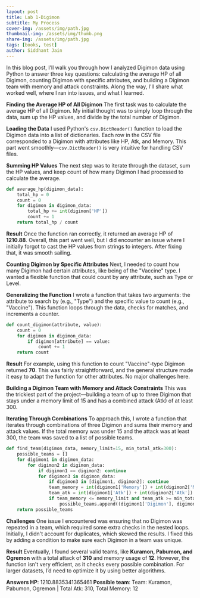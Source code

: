 ```yaml
---
layout: post
title: Lab 1-Digimon
subtitle: My Process
cover-img: /assets/img/path.jpg
thumbnail-img: /assets/img/thumb.png
share-img: /assets/img/path.jpg
tags: [books, test]
author: Siddhant Jain
---
```


In this blog post, I’ll walk you through how I analyzed Digimon data using Python to answer three key questions: calculating the average HP of all Digimon, counting Digimon with specific attributes, and building a Digimon team with memory and attack constraints. Along the way, I'll share what worked well, where I ran into issues, and what I learned.

**Finding the Average HP of All Digimon**
The first task was to calculate the average HP of all Digimon. My initial thought was to simply loop through the data, sum up the HP values, and divide by the total number of Digimon.

**Loading the Data**
I used Python's `csv.DictReader()` function to load the Digimon data into a list of dictionaries. Each row in the CSV file corresponded to a Digimon with attributes like HP, Atk, and Memory. This part went smoothly—`csv.DictReader()` is very intuitive for handling CSV files.

**Summing HP Values**
The next step was to iterate through the dataset, sum the HP values, and keep count of how many Digimon I had processed to calculate the average.

```python
def average_hp(digimon_data):
    total_hp = 0
    count = 0
    for digimon in digimon_data:
        total_hp += int(digimon['HP'])
        count += 1
    return total_hp / count
```

**Result**
Once the function ran correctly, it returned an average HP of **1210.88**. Overall, this part went well, but I did encounter an issue where I initially forgot to cast the HP values from strings to integers. After fixing that, it was smooth sailing.

**Counting Digimon by Specific Attributes**
Next, I needed to count how many Digimon had certain attributes, like being of the "Vaccine" type. I wanted a flexible function that could count by any attribute, such as Type or Level.

**Generalizing the Function**
I wrote a function that takes two arguments: the attribute to search by (e.g., "Type") and the specific value to count (e.g., "Vaccine"). This function loops through the data, checks for matches, and increments a counter.

```python
def count_digimon(attribute, value):
    count = 0
    for digimon in digimon_data:
        if digimon[attribute] == value:
            count += 1
    return count
```

**Result**
For example, using this function to count "Vaccine"-type Digimon returned **70**. This was fairly straightforward, and the general structure made it easy to adapt the function for other attributes. No major challenges here.

**Building a Digimon Team with Memory and Attack Constraints**
This was the trickiest part of the project—building a team of up to three Digimon that stays under a memory limit of 15 and has a combined attack (Atk) of at least 300. 

**Iterating Through Combinations**
To approach this, I wrote a function that iterates through combinations of three Digimon and sums their memory and attack values. If the total memory was under 15 and the attack was at least 300, the team was saved to a list of possible teams.

```python
def find_team(digimon_data, memory_limit=15, min_total_atk=300):
    possible_teams = []
    for digimon1 in digimon_data:
        for digimon2 in digimon_data:
            if digimon1 == digimon2: continue
            for digimon3 in digimon_data:
                if digimon3 in [digimon1, digimon2]: continue
                team_memory = int(digimon1['Memory']) + int(digimon2['Memory']) + int(digimon3['Memory'])
                team_atk = int(digimon1['Atk']) + int(digimon2['Atk']) + int(digimon3['Atk'])
                if team_memory <= memory_limit and team_atk >= min_total_atk:
                    possible_teams.append((digimon1['Digimon'], digimon2['Digimon'], digimon3['Digimon'], team_atk, team_memory))
    return possible_teams
```

**Challenges**
One issue I encountered was ensuring that no Digimon was repeated in a team, which required some extra checks in the nested loops. Initially, I didn't account for duplicates, which skewed the results. I fixed this by adding a condition to make sure each Digimon in a team was unique.

**Result**
Eventually, I found several valid teams, like **Kuramon, Pabumon, and Ogremon** with a total attack of **310** and memory usage of **12**. However, the function isn't very efficient, as it checks every possible combination. For larger datasets, I’d need to optimize it by using better algorithms.

**Answers HP**: 1210.8835341365461
**Possible team**: Team: Kuramon, Pabumon, Ogremon | Total Atk: 310, Total Memory: 12
